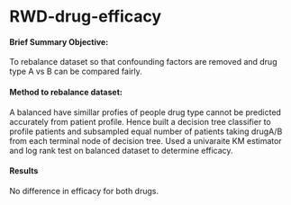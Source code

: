 # RWD-drug-efficacy

#### Brief Summary Objective:
To rebalance dataset so that confounding factors are removed and drug type A vs B can be compared fairly. 

#### Method to rebalance dataset: 
A balanced have simillar profies of people drug type cannot be predicted accurately from patient profile. Hence built a decision tree classifier to profile patients and subsampled equal number of patients taking drugA/B from each terminal node of decision tree. Used a univaraite KM estimator and log rank test on balanced dataset to determine efficacy. 

#### Results
No difference in efficacy for both drugs.
